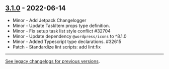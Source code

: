 ## [3.1.0](https://www.npmjs.com/package/@woocommerce/components/v/3.1.0) - 2022-06-14

-   Minor - Add Jetpack Changelogger
-   Minor - Update TaskItem props type definition.
-   Minor - Fix setup task list style conflict #32704
-   Minor - Update dependency `@wordpress/icons` to ^8.1.0
-   Minor - Added Typescript type declarations. #32615
-   Patch - Standardize lint scripts: add lint:fix

---

[See legacy changelogs for previous versions](https://github.com/woocommerce/woocommerce/blob/68581955106947918d2b17607a01bdfdf22288a9/packages/js/experimental/CHANGELOG.md).
